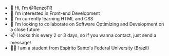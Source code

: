- 👋 Hi, I’m @RenzoTR
- 👀 I’m interested in Front-end Development  
- 🌱 I’m currently learning HTML and CSS 
- 💞️ I’m looking to collaborate on Software Optimizing and Development on a close future
- 📫 I looks this every 2 or 3 days, so if you wanna contact, just send a message!
- 👨‍🎓 I am a student from Espírito Santo's Federal University (Brazil)
<!---
RenzoTR/RenzoTR is a ✨ special ✨ repository because its `README.md` (this file) appears on your GitHub profile.
You can click the Preview link to take a look at your changes.
--->
